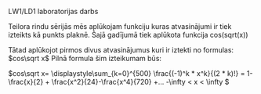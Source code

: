 LW1/LD1 laboratorijas darbs


Teilora rindu sērijās mēs aplūkojam funkciju kuras atvasinājumi ir tiek izteikts kā punkts plaknē.
Šajā gadījumā tiek aplūkota funkcija cos(sqrt(x)) 

Tātad aplūkojot pirmos divus atvasinājumus kuri ir iztekti no formulas:
$cos\sqrt x$
Pilnā formula šim izteikumam būs:
            
$cos\sqrt x= \displaystyle\sum_{k=0}^{500} \frac{(-1)^k * x^k}{(2 * k)!} = 1-\frac{x}{2} + \frac{x^2}{24}-\frac{x^4}{720} +... -\infty < x < \infty $







